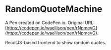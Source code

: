 # RandomQuoteMachine

A Pen created on CodePen.io. Original URL: [https://codepen.io/waellison/pen/rNpmevG](https://codepen.io/waellison/pen/rNpmevG).

ReactJS-based frontend to show random quotes.
